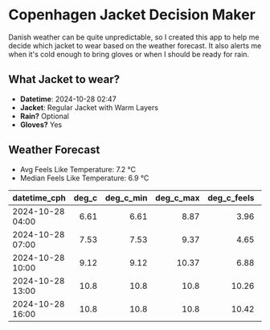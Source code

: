 
# Copenhagen Jacket Decision Maker

Danish weather can be quite unpredictable, so I created this app to help me decide which jacket to wear based on the weather forecast. 
It also alerts me when it's cold enough to bring gloves or when I should be ready for rain.

## What Jacket to wear?

- **Datetime**: 2024-10-28 02:47
- **Jacket**: Regular Jacket with Warm Layers
- **Rain?** Optional
- **Gloves?** Yes

## Weather Forecast
- Avg Feels Like Temperature: 7.2 °C
- Median Feels Like Temperature: 6.9 °C

| datetime_cph     |   deg_c |   deg_c_min |   deg_c_max |   deg_c_feels | weather   | wind   | rain   |
|:-----------------|--------:|------------:|------------:|--------------:|:----------|:-------|:-------|
| 2024-10-28 04:00 |    6.61 |        6.61 |        8.87 |          3.96 | Clouds    | Low    | None   |
| 2024-10-28 07:00 |    7.53 |        7.53 |        9.37 |          4.65 | Clouds    | Low    | None   |
| 2024-10-28 10:00 |    9.12 |        9.12 |       10.37 |          6.88 | Clouds    | Low    | None   |
| 2024-10-28 13:00 |   10.8  |       10.8  |       10.8  |         10.26 | Clouds    | Low    | None   |
| 2024-10-28 16:00 |   10.8  |       10.8  |       10.8  |         10.42 | Rain      | Low    | Low    |
        